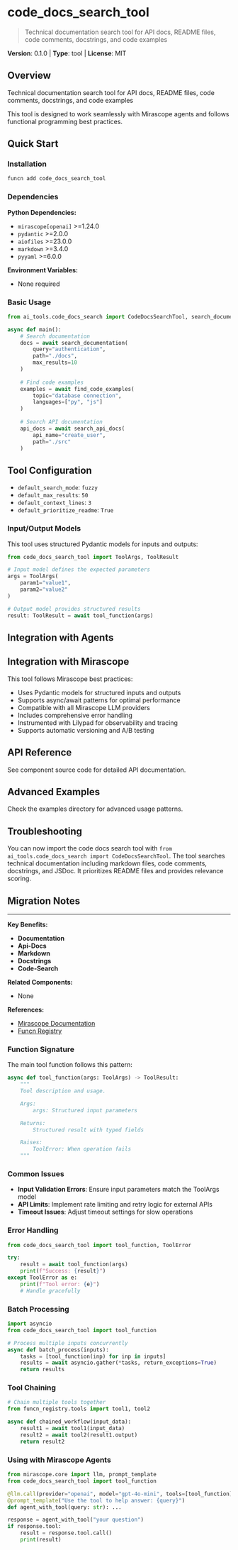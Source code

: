 # code_docs_search_tool
> Technical documentation search tool for API docs, README files, code comments, docstrings, and code examples

**Version**: 0.1.0 | **Type**: tool | **License**: MIT

## Overview

Technical documentation search tool for API docs, README files, code comments, docstrings, and code examples

This tool is designed to work seamlessly with Mirascope agents and follows functional programming best practices.

## Quick Start

### Installation

```bash
funcn add code_docs_search_tool
```

### Dependencies

**Python Dependencies:**

- `mirascope[openai]` >=1.24.0
- `pydantic` >=2.0.0
- `aiofiles` >=23.0.0
- `markdown` >=3.4.0
- `pyyaml` >=6.0.0

**Environment Variables:**

- None required

### Basic Usage

```python
from ai_tools.code_docs_search import CodeDocsSearchTool, search_documentation, find_code_examples

async def main():
    # Search documentation
    docs = await search_documentation(
        query="authentication",
        path="./docs",
        max_results=10
    )
    
    # Find code examples
    examples = await find_code_examples(
        topic="database connection",
        languages=["py", "js"]
    )
    
    # Search API documentation
    api_docs = await search_api_docs(
        api_name="create_user",
        path="./src"
    )
```

## Tool Configuration

- `default_search_mode`: `fuzzy`
- `default_max_results`: `50`
- `default_context_lines`: `3`
- `default_prioritize_readme`: `True`

### Input/Output Models

This tool uses structured Pydantic models for inputs and outputs:

```python
from code_docs_search_tool import ToolArgs, ToolResult

# Input model defines the expected parameters
args = ToolArgs(
    param1="value1",
    param2="value2"
)

# Output model provides structured results
result: ToolResult = await tool_function(args)
```

## Integration with Agents

## Integration with Mirascope

This tool follows Mirascope best practices:

- Uses Pydantic models for structured inputs and outputs
- Supports async/await patterns for optimal performance
- Compatible with all Mirascope LLM providers
- Includes comprehensive error handling
- Instrumented with Lilypad for observability and tracing
- Supports automatic versioning and A/B testing

## API Reference

See component source code for detailed API documentation.

## Advanced Examples

Check the examples directory for advanced usage patterns.

## Troubleshooting

You can now import the code docs search tool with `from ai_tools.code_docs_search import CodeDocsSearchTool`. The tool searches technical documentation including markdown files, code comments, docstrings, and JSDoc. It prioritizes README files and provides relevance scoring.

## Migration Notes

---

**Key Benefits:**

- **Documentation**
- **Api-Docs**
- **Markdown**
- **Docstrings**
- **Code-Search**

**Related Components:**

- None

**References:**

- [Mirascope Documentation](https://mirascope.com)
- [Funcn Registry](https://github.com/funcn-ai/funcn)

### Function Signature

The main tool function follows this pattern:

```python
async def tool_function(args: ToolArgs) -> ToolResult:
    """
    Tool description and usage.

    Args:
        args: Structured input parameters

    Returns:
        Structured result with typed fields

    Raises:
        ToolError: When operation fails
    """
```

### Common Issues

- **Input Validation Errors**: Ensure input parameters match the ToolArgs model
- **API Limits**: Implement rate limiting and retry logic for external APIs
- **Timeout Issues**: Adjust timeout settings for slow operations

### Error Handling

```python
from code_docs_search_tool import tool_function, ToolError

try:
    result = await tool_function(args)
    print(f"Success: {result}")
except ToolError as e:
    print(f"Tool error: {e}")
    # Handle gracefully
```

### Batch Processing

```python
import asyncio
from code_docs_search_tool import tool_function

# Process multiple inputs concurrently
async def batch_process(inputs):
    tasks = [tool_function(inp) for inp in inputs]
    results = await asyncio.gather(*tasks, return_exceptions=True)
    return results
```

### Tool Chaining

```python
# Chain multiple tools together
from funcn_registry.tools import tool1, tool2

async def chained_workflow(input_data):
    result1 = await tool1(input_data)
    result2 = await tool2(result1.output)
    return result2
```

### Using with Mirascope Agents

```python
from mirascope.core import llm, prompt_template
from code_docs_search_tool import tool_function

@llm.call(provider="openai", model="gpt-4o-mini", tools=[tool_function])
@prompt_template("Use the tool to help answer: {query}")
def agent_with_tool(query: str): ...

response = agent_with_tool("your question")
if response.tool:
    result = response.tool.call()
    print(result)
```
